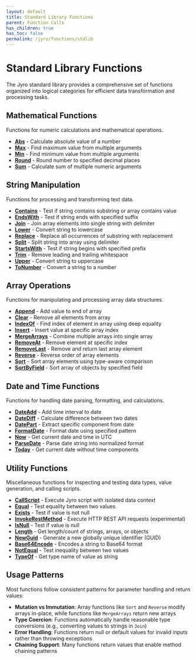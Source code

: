 ```yaml
---
layout: default
title: Standard Library Functions
parent: Function Calls
has_children: true
has_toc: false
permalink: /jyro/functions/stdlib
---
```


# Standard Library Functions

The Jyro standard library provides a comprehensive set of functions organized into logical categories for efficient data transformation and processing tasks.

## Mathematical Functions

Functions for numeric calculations and mathematical operations.

- [**Abs**](stdlib/math/abs/) - Calculate absolute value of a number
- [**Max**](stdlib/math/max/) - Find maximum value from multiple arguments
- [**Min**](stdlib/math/min/) - Find minimum value from multiple arguments
- [**Round**](stdlib/math/round/) - Round number to specified decimal places
- [**Sum**](stdlib/math/sum/) - Calculate sum of multiple numeric arguments

## String Manipulation

Functions for processing and transforming text data.

- [**Contains**](stdlib/string/contains/) - Test if string contains substring or array contains value
- [**EndsWith**](stdlib/string/endswith/) - Test if string ends with specified suffix
- [**Join**](stdlib/string/join/) - Join array elements into single string with delimiter
- [**Lower**](stdlib/string/lower/) - Convert string to lowercase
- [**Replace**](stdlib/string/replace/) - Replace all occurrences of substring with replacement
- [**Split**](stdlib/string/split/) - Split string into array using delimiter
- [**StartsWith**](stdlib/string/startswith/) - Test if string begins with specified prefix
- [**Trim**](stdlib/string/trim/) - Remove leading and trailing whitespace
- [**Upper**](stdlib/string/upper/) - Convert string to uppercase
- [**ToNumber**](stdlib/string/tonumber/) - Convert a string to a number

## Array Operations

Functions for manipulating and processing array data structures.

- [**Append**](stdlib/array/append/) - Add value to end of array
- [**Clear**](stdlib/array/clear/) - Remove all elements from array
- [**IndexOf**](stdlib/array/indexof/) - Find index of element in array using deep equality
- [**Insert**](stdlib/array/insert/) - Insert value at specific array index
- [**MergeArrays**](stdlib/array/mergearrays/) - Combine multiple arrays into single array
- [**RemoveAt**](stdlib/array/removeat/) - Remove element at specific index
- [**RemoveLast**](stdlib/array/removelast/) - Remove and return last array element
- [**Reverse**](stdlib/array/reverse/) - Reverse order of array elements
- [**Sort**](stdlib/array/sort/) - Sort array elements using type-aware comparison
- [**SortByField**](stdlib/array/sortbyfield/) - Sort array of objects by specified field

## Date and Time Functions

Functions for handling date parsing, formatting, and calculations.

- [**DateAdd**](stdlib/dateandtime/dateadd/) - Add time interval to date
- [**DateDiff**](stdlib/dateandtime/datediff/) - Calculate difference between two dates
- [**DatePart**](stdlib/dateandtime/datepart/) - Extract specific component from date
- [**FormatDate**](stdlib/dateandtime/formatdate/) - Format date using specified pattern
- [**Now**](stdlib/dateandtime/now/) - Get current date and time in UTC
- [**ParseDate**](stdlib/dateandtime/parsedate/) - Parse date string into normalized format
- [**Today**](stdlib/dateandtime/today/) - Get current date without time components

## Utility Functions

Miscellaneous functions for inspecting and testing data types, value generation, and calling scripts.

- [**CallScript**](stdlib/utility/callscript/) - Execute Jyro script with isolated data context
- [**Equal**](stdlib/utility/equal/) - Test equality between two values
- [**Exists**](stdlib/utility/exists/) - Test if value is not null
- [**InvokeRestMethod**](stdlib/utility/invokerestmethod/) - Execute HTTP REST API requests (experimental)
- [**IsNull**](stdlib/utility/isnull/) - Test if value is null
- [**Length**](stdlib/utility/length/) - Get length/count of strings, arrays, or objects
- [**NewGuid**](stdlib/utility/newguid) - Generate a new globally unique identifier (GUID)
- [**Base64Encode**](stdlib/utility/base64encode) - Encodes a string to Base64 format
- [**NotEqual**](stdlib/utility/notequal/) - Test inequality between two values
- [**TypeOf**](stdlib/utility/typeof/) - Get type name of value as string

## Usage Patterns

Most functions follow consistent patterns for parameter handling and return values:

- **Mutation vs Immutation**: Array functions like `Sort` and `Reverse` modify arrays in-place, while functions like `MergeArrays` return new arrays
- **Type Coercion**: Functions automatically handle reasonable type conversions (e.g., converting values to strings in `Join`)
- **Error Handling**: Functions return null or default values for invalid inputs rather than throwing exceptions
- **Chaining Support**: Many functions return values that enable method chaining patterns